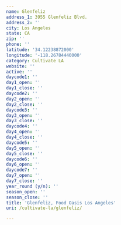 ```yaml
---
name: Glenfeliz
address_1: 3955 Glenfeliz Blvd.
address_2: ''
city: Los Angeles
state: CA
zip: ''
phone: ''
latitude: '34.12238872000'
longitude: '-118.26784440000'
category: Cultivate LA
website: ''
active: ''
daycode1: ''
day1_open: ''
day1_close: ''
daycode2: ''
day2_open: ''
day2_close: ''
daycode3: ''
day3_open: ''
day3_close: ''
daycode4: ''
day4_open: ''
day4_close: ''
daycode5: ''
day5_open: ''
day5_close: ''
daycode6: ''
day6_open: ''
daycode7: ''
day7_open: ''
day7_close: ''
year_round (y/n): ''
season_open: ''
season_close: ''
title: 'Glenfeliz, Food Oasis Los Angeles'
uri: /cultivate-la/glenfeliz/

---
```

